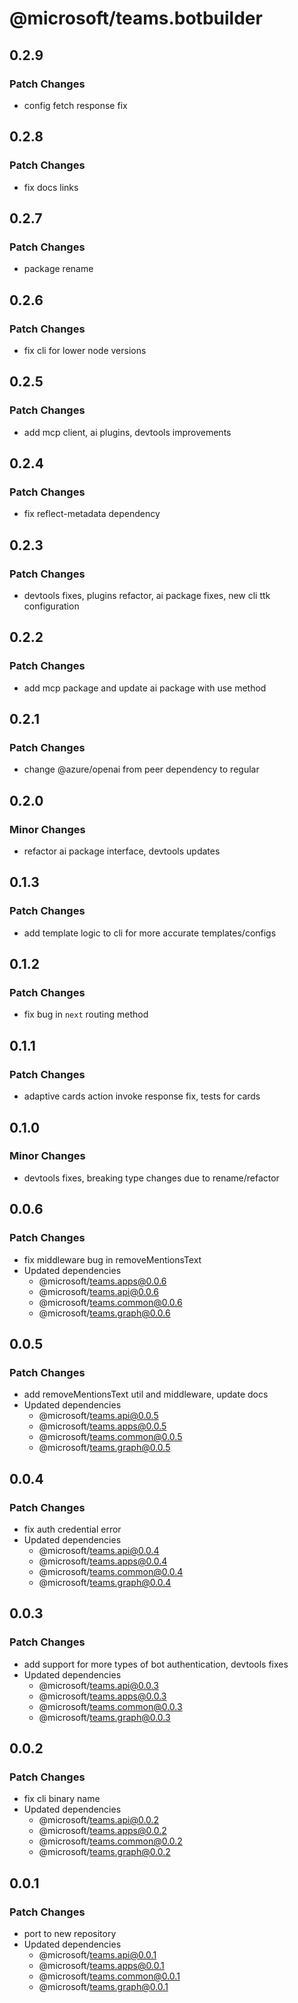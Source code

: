 # @microsoft/teams.botbuilder

## 0.2.9

### Patch Changes

- config fetch response fix

## 0.2.8

### Patch Changes

- fix docs links

## 0.2.7

### Patch Changes

- package rename

## 0.2.6

### Patch Changes

- fix cli for lower node versions

## 0.2.5

### Patch Changes

- add mcp client, ai plugins, devtools improvements

## 0.2.4

### Patch Changes

- fix reflect-metadata dependency

## 0.2.3

### Patch Changes

- devtools fixes, plugins refactor, ai package fixes, new cli ttk configuration

## 0.2.2

### Patch Changes

- add mcp package and update ai package with use method

## 0.2.1

### Patch Changes

- change @azure/openai from peer dependency to regular

## 0.2.0

### Minor Changes

- refactor ai package interface, devtools updates

## 0.1.3

### Patch Changes

- add template logic to cli for more accurate templates/configs

## 0.1.2

### Patch Changes

- fix bug in `next` routing method

## 0.1.1

### Patch Changes

- adaptive cards action invoke response fix, tests for cards

## 0.1.0

### Minor Changes

- devtools fixes, breaking type changes due to rename/refactor

## 0.0.6

### Patch Changes

- fix middleware bug in removeMentionsText
- Updated dependencies
    - @microsoft/teams.apps@0.0.6
    - @microsoft/teams.api@0.0.6
    - @microsoft/teams.common@0.0.6
    - @microsoft/teams.graph@0.0.6

## 0.0.5

### Patch Changes

- add removeMentionsText util and middleware, update docs
- Updated dependencies
    - @microsoft/teams.api@0.0.5
    - @microsoft/teams.apps@0.0.5
    - @microsoft/teams.common@0.0.5
    - @microsoft/teams.graph@0.0.5

## 0.0.4

### Patch Changes

- fix auth credential error
- Updated dependencies
    - @microsoft/teams.api@0.0.4
    - @microsoft/teams.apps@0.0.4
    - @microsoft/teams.common@0.0.4
    - @microsoft/teams.graph@0.0.4

## 0.0.3

### Patch Changes

- add support for more types of bot authentication, devtools fixes
- Updated dependencies
    - @microsoft/teams.api@0.0.3
    - @microsoft/teams.apps@0.0.3
    - @microsoft/teams.common@0.0.3
    - @microsoft/teams.graph@0.0.3

## 0.0.2

### Patch Changes

- fix cli binary name
- Updated dependencies
    - @microsoft/teams.api@0.0.2
    - @microsoft/teams.apps@0.0.2
    - @microsoft/teams.common@0.0.2
    - @microsoft/teams.graph@0.0.2

## 0.0.1

### Patch Changes

- port to new repository
- Updated dependencies
    - @microsoft/teams.api@0.0.1
    - @microsoft/teams.apps@0.0.1
    - @microsoft/teams.common@0.0.1
    - @microsoft/teams.graph@0.0.1

